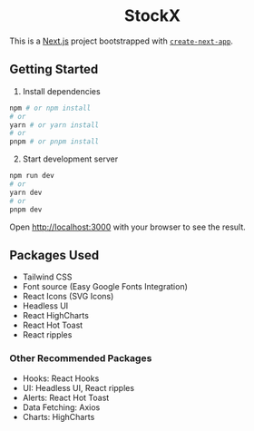 <h1 align="center">StockX</h1>

This is a [Next.js](https://nextjs.org/) project bootstrapped with [`create-next-app`](https://github.com/vercel/next.js/tree/canary/packages/create-next-app).

## Getting Started

1. Install dependencies

```bash
npm # or npm install
# or
yarn # or yarn install
# or
pnpm # or pnpm install
```

2. Start development server

```bash
npm run dev
# or
yarn dev
# or
pnpm dev
```

Open [http://localhost:3000](http://localhost:3000) with your browser to see the result.

## Packages Used

- Tailwind CSS
- Font source (Easy Google Fonts Integration)
- React Icons (SVG Icons)
- Headless UI
- React HighCharts
- React Hot Toast
- React ripples

### Other Recommended Packages

- Hooks: React Hooks
- UI: Headless UI, React ripples
- Alerts: React Hot Toast
- Data Fetching: Axios
- Charts: HighCharts
